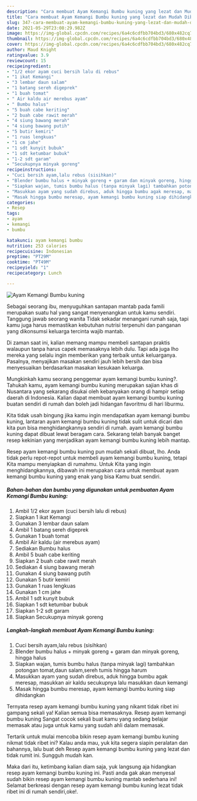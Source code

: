 ```yaml
---
description: "Cara membuat Ayam Kemangi Bumbu kuning yang lezat dan Mudah Dibuat"
title: "Cara membuat Ayam Kemangi Bumbu kuning yang lezat dan Mudah Dibuat"
slug: 347-cara-membuat-ayam-kemangi-bumbu-kuning-yang-lezat-dan-mudah-dibuat
date: 2021-05-29T23:08:29.982Z
image: https://img-global.cpcdn.com/recipes/6a4c6cdfbb704bd3/680x482cq70/ayam-kemangi-bumbu-kuning-foto-resep-utama.jpg
thumbnail: https://img-global.cpcdn.com/recipes/6a4c6cdfbb704bd3/680x482cq70/ayam-kemangi-bumbu-kuning-foto-resep-utama.jpg
cover: https://img-global.cpcdn.com/recipes/6a4c6cdfbb704bd3/680x482cq70/ayam-kemangi-bumbu-kuning-foto-resep-utama.jpg
author: Maud Knight
ratingvalue: 3.9
reviewcount: 15
recipeingredient:
- "1/2 ekor ayam cuci bersih lalu di rebus"
- "1 ikat Kemangi"
- "3 lembar daun salam"
- "1 batang sereh digeprek"
- "1 buah tomat"
- " Air kaldu air merebus ayam"
- " Bumbu halus"
- "5 buah cabe keriting"
- "2 buah cabe rawit merah"
- "4 siung bawang merah"
- "4 siung bawang putih"
- "5 butir kemiri"
- "1 ruas lengkuas"
- "1 cm jahe"
- "1 sdt kunyit bubuk"
- "1 sdt ketumbar bubuk"
- "1-2 sdt garam"
- "Secukupnya minyak goreng"
recipeinstructions:
- "Cuci bersih ayam,lalu rebus (sisihkan)"
- "Blender bumbu halus + minyak goreng + garam dan minyak goreng, hingga halus"
- "Siapkan wajan, tumis bumbu halus (tanpa minyak lagi) tambahkan potongan tomat,daun salam,sereh tumis hingga harum"
- "Masukkan ayam yang sudah direbus, aduk hingga bumbu agak meresap, masukkan air kaldu secukupnya lalu masukkan daun kemangi"
- "Masak hingga bumbu meresap, ayam kemangi bumbu kuning siap dihidangkan"
categories:
- Resep
tags:
- ayam
- kemangi
- bumbu

katakunci: ayam kemangi bumbu 
nutrition: 253 calories
recipecuisine: Indonesian
preptime: "PT29M"
cooktime: "PT49M"
recipeyield: "1"
recipecategory: Lunch

---
```



![Ayam Kemangi Bumbu kuning](https://img-global.cpcdn.com/recipes/6a4c6cdfbb704bd3/680x482cq70/ayam-kemangi-bumbu-kuning-foto-resep-utama.jpg)

Sebagai seorang ibu, menyuguhkan santapan mantab pada famili merupakan suatu hal yang sangat menyenangkan untuk kamu sendiri. Tanggung jawab seorang  wanita Tidak sekadar menangani rumah saja, tapi kamu juga harus memastikan kebutuhan nutrisi terpenuhi dan panganan yang dikonsumsi keluarga tercinta wajib mantab.

Di zaman  saat ini, kalian memang mampu membeli santapan praktis walaupun tanpa harus capek memasaknya lebih dulu. Tapi ada juga lho mereka yang selalu ingin memberikan yang terbaik untuk keluarganya. Pasalnya, menyajikan masakan sendiri jauh lebih bersih dan bisa menyesuaikan berdasarkan masakan kesukaan keluarga. 



Mungkinkah kamu seorang penggemar ayam kemangi bumbu kuning?. Tahukah kamu, ayam kemangi bumbu kuning merupakan sajian khas di Nusantara yang sekarang disukai oleh kebanyakan orang di hampir setiap daerah di Indonesia. Kalian dapat membuat ayam kemangi bumbu kuning buatan sendiri di rumah dan boleh jadi hidangan favoritmu di hari liburmu.

Kita tidak usah bingung jika kamu ingin mendapatkan ayam kemangi bumbu kuning, lantaran ayam kemangi bumbu kuning tidak sulit untuk dicari dan kita pun bisa menghidangkannya sendiri di rumah. ayam kemangi bumbu kuning dapat dibuat lewat beragam cara. Sekarang telah banyak banget resep kekinian yang menjadikan ayam kemangi bumbu kuning lebih mantap.

Resep ayam kemangi bumbu kuning pun mudah sekali dibuat, lho. Anda tidak perlu repot-repot untuk membeli ayam kemangi bumbu kuning, tetapi Kita mampu menyiapkan di rumahmu. Untuk Kita yang ingin menghidangkannya, dibawah ini merupakan cara untuk membuat ayam kemangi bumbu kuning yang enak yang bisa Kamu buat sendiri.

<!--inarticleads1-->

##### Bahan-bahan dan bumbu yang digunakan untuk pembuatan Ayam Kemangi Bumbu kuning:

1. Ambil 1/2 ekor ayam (cuci bersih lalu di rebus)
1. Siapkan 1 ikat Kemangi
1. Gunakan 3 lembar daun salam
1. Ambil 1 batang sereh digeprek
1. Gunakan 1 buah tomat
1. Ambil  Air kaldu (air merebus ayam)
1. Sediakan  Bumbu halus
1. Ambil 5 buah cabe keriting
1. Siapkan 2 buah cabe rawit merah
1. Sediakan 4 siung bawang merah
1. Gunakan 4 siung bawang putih
1. Gunakan 5 butir kemiri
1. Gunakan 1 ruas lengkuas
1. Gunakan 1 cm jahe
1. Ambil 1 sdt kunyit bubuk
1. Siapkan 1 sdt ketumbar bubuk
1. Siapkan 1-2 sdt garam
1. Siapkan Secukupnya minyak goreng




<!--inarticleads2-->

##### Langkah-langkah membuat Ayam Kemangi Bumbu kuning:

1. Cuci bersih ayam,lalu rebus (sisihkan)
1. Blender bumbu halus + minyak goreng + garam dan minyak goreng, hingga halus
1. Siapkan wajan, tumis bumbu halus (tanpa minyak lagi) tambahkan potongan tomat,daun salam,sereh tumis hingga harum
1. Masukkan ayam yang sudah direbus, aduk hingga bumbu agak meresap, masukkan air kaldu secukupnya lalu masukkan daun kemangi
1. Masak hingga bumbu meresap, ayam kemangi bumbu kuning siap dihidangkan




Ternyata resep ayam kemangi bumbu kuning yang nikamt tidak ribet ini gampang sekali ya! Kalian semua bisa memasaknya. Resep ayam kemangi bumbu kuning Sangat cocok sekali buat kamu yang sedang belajar memasak atau juga untuk kamu yang sudah ahli dalam memasak.

Tertarik untuk mulai mencoba bikin resep ayam kemangi bumbu kuning nikmat tidak ribet ini? Kalau anda mau, yuk kita segera siapin peralatan dan bahannya, lalu buat deh Resep ayam kemangi bumbu kuning yang lezat dan tidak rumit ini. Sungguh mudah kan. 

Maka dari itu, ketimbang kalian diam saja, yuk langsung aja hidangkan resep ayam kemangi bumbu kuning ini. Pasti anda gak akan menyesal sudah bikin resep ayam kemangi bumbu kuning mantab sederhana ini! Selamat berkreasi dengan resep ayam kemangi bumbu kuning lezat tidak ribet ini di rumah sendiri,oke!.

